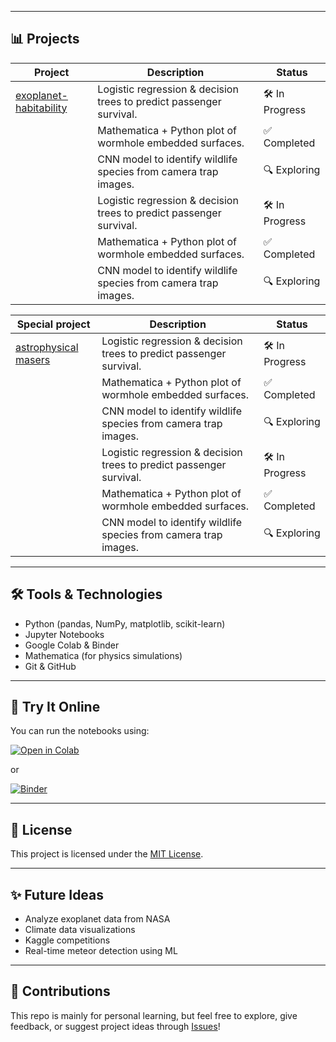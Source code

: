 
---

## 📊 Projects

| Project | Description | Status |
|--------|-------------|--------|
|  [exoplanet-habitability]()  | Logistic regression & decision trees to predict passenger survival. | 🛠 In Progress |
|[]()  | Mathematica + Python plot of wormhole embedded surfaces. | ✅ Completed |
| []()| CNN model to identify wildlife species from camera trap images. | 🔍 Exploring |
| []() | Logistic regression & decision trees to predict passenger survival. | 🛠 In Progress |
| []() | Mathematica + Python plot of wormhole embedded surfaces. | ✅ Completed |
| []() | CNN model to identify wildlife species from camera trap images. | 🔍 Exploring |

 Special project | Description | Status |
|--------|-------------|--------|
| [astrophysical masers](https://github.com/2871796/DataScienceProjects/tree/main/special_projects/astrophysical%20masers) | Logistic regression & decision trees to predict passenger survival. | 🛠 In Progress |
| []()  | Mathematica + Python plot of wormhole embedded surfaces. | ✅ Completed |
| []() | CNN model to identify wildlife species from camera trap images. | 🔍 Exploring |
| []() | Logistic regression & decision trees to predict passenger survival. | 🛠 In Progress |
| []() | Mathematica + Python plot of wormhole embedded surfaces. | ✅ Completed |
| []() | CNN model to identify wildlife species from camera trap images. | 🔍 Exploring |
---

## 🛠 Tools & Technologies

- Python (pandas, NumPy, matplotlib, scikit-learn)
- Jupyter Notebooks
- Google Colab & Binder
- Mathematica (for physics simulations)
- Git & GitHub

---

## 🧪 Try It Online

You can run the notebooks using:

[![Open in Colab](https://colab.research.google.com/assets/colab-badge.svg)](https://colab.research.google.com/github/2871796/DataScienceProjects)

or

[![Binder](https://mybinder.org/badge_logo.svg)](https://mybinder.org/v2/gh/2871796/DataScienceProjects/HEAD)

---

## 📜 License

This project is licensed under the [MIT License](./LICENSE).

---

## ✨ Future Ideas

- Analyze exoplanet data from NASA
- Climate data visualizations
- Kaggle competitions
- Real-time meteor detection using ML

---

## 🙌 Contributions

This repo is mainly for personal learning, but feel free to explore, give feedback, or suggest project ideas through [Issues](https://github.com/2871796/DataScienceProjects/issues)!

